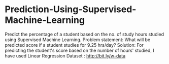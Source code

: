 # Prediction-Using-Supervised-Machine-Learning
Predict the percentage of a student based on the no. of study hours studied using Supervised Machine Learning. Problem statement: What will be predicted score if a student studies for 9.25 hrs/day? Solution: For predicting the student's score based on the number of hours' studied, I have used Linear Regression Dataset : http://bit.ly/w-data
